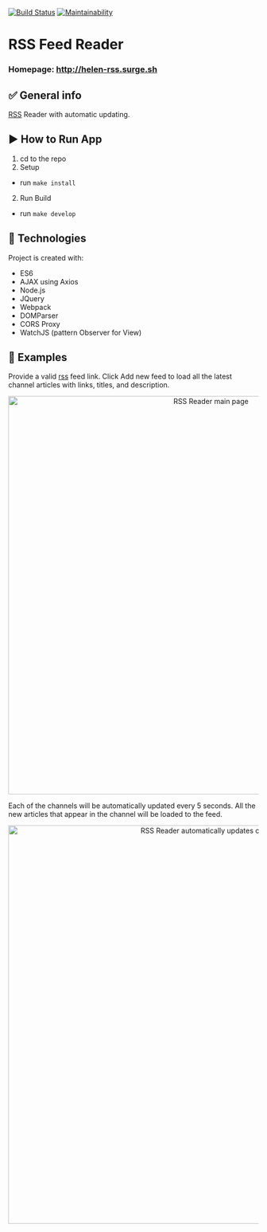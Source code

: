 [![Build Status](https://travis-ci.org/helenkyryliuk/project-lvl3-s402.svg?branch=master)](https://travis-ci.org/helenkyryliuk/project-lvl3-s414)
[![Maintainability](https://api.codeclimate.com/v1/badges/b7016cda432015a47740/maintainability)](https://codeclimate.com/github/helenkyryliuk/project-lvl3-s414/maintainability)

# RSS Feed Reader 

### Homepage: http://helen-rss.surge.sh

## :white_check_mark: General info

[RSS](https://en.wikipedia.org/wiki/RSS) Reader with automatic updating.


## :arrow_forward: How to Run App

1. cd to the repo
2. Setup
  - run `make install`
2. Run Build
  - run `make develop`

## :hammer: Technologies

Project is created with:
* ES6
* AJAX using Axios
* Node.js
* JQuery
* Webpack
* DOMParser
* CORS Proxy
* WatchJS (pattern Observer for View)


## :file_folder: Examples

Provide a valid [rss](https://en.wikipedia.org/wiki/RSS) feed link. Click Add new feed to load all the latest channel articles with links, titles, and description.

<p align="center">
  <img alt="RSS Reader main page" width="800" src="https://user-images.githubusercontent.com/29301041/54170283-f413ac00-44da-11e9-9a5a-1122ca235aad.png">
</p>

Each of the channels will be automatically updated every 5 seconds. All the new articles that appear in the channel will be loaded to the feed.

<p align="center">
  <img alt="RSS Reader automatically updates channel" width="800" src="https://user-images.githubusercontent.com/29301041/54170102-3c7e9a00-44da-11e9-9229-bdac6403106b.png">
</p>